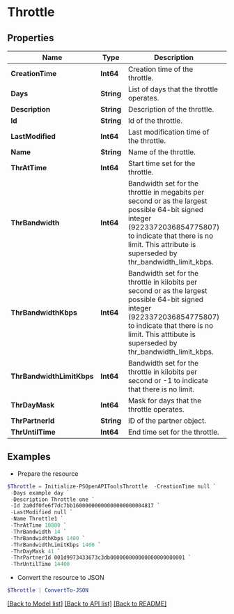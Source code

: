 # Throttle
## Properties

Name | Type | Description | Notes
------------ | ------------- | ------------- | -------------
**CreationTime** | **Int64** | Creation time of the throttle. | [optional] 
**Days** | **String** | List of days that the throttle operates. | [optional] 
**Description** | **String** | Description of the throttle. | [optional] 
**Id** | **String** | Id of the throttle. | [optional] 
**LastModified** | **Int64** | Last modification time of the throttle. | [optional] 
**Name** | **String** | Name of the throttle. | [optional] 
**ThrAtTime** | **Int64** | Start time set for the throttle. | [optional] 
**ThrBandwidth** | **Int64** | Bandwidth set for the throttle in megabits per second or as the largest possible 64-bit signed integer (9223372036854775807) to indicate that there is no limit. This attribute is superseded by thr_bandwidth_limit_kbps. | [optional] 
**ThrBandwidthKbps** | **Int64** | Bandwidth set for the throttle in kilobits per second or as the largest possible 64-bit signed integer (9223372036854775807) to indicate that there is no limit. This atttibute is superseded by thr_bandwidth_limit_kbps. | [optional] 
**ThrBandwidthLimitKbps** | **Int64** | Bandwidth set for the throttle in kilobits per second or -1 to indicate that there is no limit. | [optional] 
**ThrDayMask** | **Int64** | Mask for days that the throttle operates. | [optional] 
**ThrPartnerId** | **String** | ID of the partner object. | [optional] 
**ThrUntilTime** | **Int64** | End time set for the throttle. | [optional] 

## Examples

- Prepare the resource
```powershell
$Throttle = Initialize-PSOpenAPIToolsThrottle  -CreationTime null `
 -Days example day `
 -Description Throttle one `
 -Id 2a0df0fe6f7dc7bb16000000000000000000004817 `
 -LastModified null `
 -Name Throttle1 `
 -ThrAtTime 10800 `
 -ThrBandwidth 14 `
 -ThrBandwidthKbps 1400 `
 -ThrBandwidthLimitKbps 1400 `
 -ThrDayMask 41 `
 -ThrPartnerId 001d9973433673c3db000000000000000000000001 `
 -ThrUntilTime 14400
```

- Convert the resource to JSON
```powershell
$Throttle | ConvertTo-JSON
```

[[Back to Model list]](../README.md#documentation-for-models) [[Back to API list]](../README.md#documentation-for-api-endpoints) [[Back to README]](../README.md)

